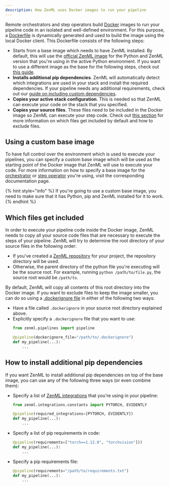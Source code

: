 ```yaml
---
description: How ZenML uses Docker images to run your pipeline
---
```


Remote orchestrators and step operators build [Docker](https://www.docker.com/) images to 
run your pipeline code in an isolated and well-defined environment.
For this purpose, a [Dockerfile](https://docs.docker.com/engine/reference/builder/) is dynamically generated and used
to build the image using the local Docker client. This Dockerfile consists of the following steps:
* Starts from a base image which needs to have ZenML installed. By default, this will use the [official ZenML image](https://hub.docker.com/r/zenmldocker/zenml/) for the Python and ZenML version that you're using in the active Python environment. If you want to use a different image as the base for the following steps, check out [this guide](#using-a-custom-base-image).
* **Installs additional pip dependencies**. ZenML will automatically detect which integrations are used in your stack and install the required dependencies.
If your pipeline needs any additional requirements, check out our [guide on including custom dependencies](#how-to-install-additional-pip-dependencies).
* **Copies your active stack configuration**. This is needed so that ZenML can execute your code on the stack that you specified.
* **Copies your source files**. These files need to be included in the Docker image so ZenML can execute your step code. Check out [this section](#which-files-get-included) for more information on which files get included by default and how to exclude files.

## Using a custom base image

To have full control over the environment which is used to execute your pipelines,
you can specify a custom base image which will be used as the starting point of the 
Docker image that ZenML will use to execute your code. For more information on how 
to specify a base image for the [orchestrator](../../mlops_stacks/orchestrators/overview.md)
or [step operator](../../mlops_stacks/step_operators/overview.md) you're using, visit 
the corresponding documentation page.

{% hint style="info" %}
If you're going to use a custom base image, you need to make sure that it has Python, pip and 
ZenML installed for it to work.
{% endhint %}

## Which files get included

In order to execute your pipeline code inside the Docker image, ZenML needs to 
copy all your source code files that are necessary to execute the steps of your
pipeline.
ZenML will try to determine the root directory of your source files in the following order:
* If you've created a 
[ZenML repository](../stacks-profiles-repositories/stacks_profiles_repositories.md#repositories)
for your project, the repository directory will be used.
* Otherwise, the parent directory of the python file you're executing will be the source root.
For example, running `python /path/to/file.py`, the source root would be `/path/to`.

By default, ZenML will copy all contents of this root directory into the Docker image.
If you want to exclude files to keep the image smaller, you can do so using a [.dockerignore
file](https://docs.docker.com/engine/reference/builder/#dockerignore-file) in either of the 
following two ways:
* Have a file called `.dockerignore` in your source root directory explained above.
* Explicitly specify a `.dockerignore` file that you want to use:
    ```python
    from zenml.pipelines import pipeline

    @pipeline(dockerignore_file="/path/to/.dockerignore")
    def my_pipeline(...):
        ...
    ```
## How to install additional pip dependencies

If you want ZenML to install additional pip dependencies on top of the base image, you
can use any of the following three ways (or even combine them):
* Specify a list of [ZenML integrations]() that you're using in your pipeline:
    ```python
    from zenml.integrations.constants import PYTORCH, EVIDENTLY

    @pipeline(required_integrations=[PYTORCH, EVIDENTLY])
    def my_pipeline(...):
        ...
    ```
* Specify a list of pip requirements in code:
    ```python
    @pipeline(requirements=["torch==1.12.0", "torchvision"]))
    def my_pipeline(...):
        ...
    ```
* Specify a pip requirements file:
    ```python
    @pipeline(requirements="/path/to/requirements.txt")
    def my_pipeline(...):
        ...
    ```
